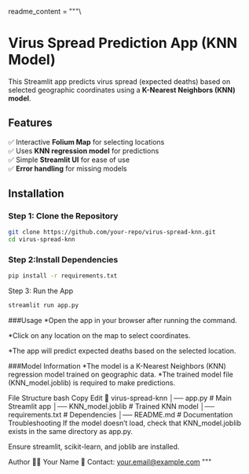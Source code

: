 readme_content = """\
# **Virus Spread Prediction App (KNN Model)**  

This Streamlit app predicts virus spread (expected deaths) based on selected geographic coordinates using a **K-Nearest Neighbors (KNN) model**.  

## **Features**  
✅ Interactive **Folium Map** for selecting locations  
✅ Uses **KNN regression model** for predictions  
✅ Simple **Streamlit UI** for ease of use  
✅ **Error handling** for missing models  

## **Installation**  
### **Step 1: Clone the Repository**  
```bash
git clone https://github.com/your-repo/virus-spread-knn.git
cd virus-spread-knn
```
### **Step 2:Install Dependencies**  
```bash
pip install -r requirements.txt
```
Step 3: Run the App
```bash
streamlit run app.py
```

###Usage
*Open the app in your browser after running the command.

*Click on any location on the map to select coordinates.

*The app will predict expected deaths based on the selected location.

###Model Information
*The model is a K-Nearest Neighbors (KNN) regression model trained on geographic data.
*The trained model file (KNN_model.joblib) is required to make predictions.

File Structure
bash
Copy
Edit
📂 virus-spread-knn
│── app.py              # Main Streamlit app
│── KNN_model.joblib    # Trained KNN model
│── requirements.txt    # Dependencies
│── README.md           # Documentation
Troubleshooting
If the model doesn’t load, check that KNN_model.joblib exists in the same directory as app.py.

Ensure streamlit, scikit-learn, and joblib are installed.

Author
👨‍💻 Your Name
📧 Contact: your.email@example.com
"""
